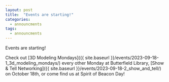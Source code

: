 ```yaml
---
layout: post
title:  "Events are starting!"
categories: 
  - announcments
tags:
  - announcments
---
```


Events are starting!

Check out
[3D Modeling Mondays]({{ site.baseurl }}/events/2023-09-18-1_3d_modeling_mondays/) every
other Monday at Butterfield Library, 
[Show & Tell Networking]({{ site.baseurl }}/events/2023-09-18-2_show_and_tell/) on October 18th,
or come find us at Spirit of Beacon Day!